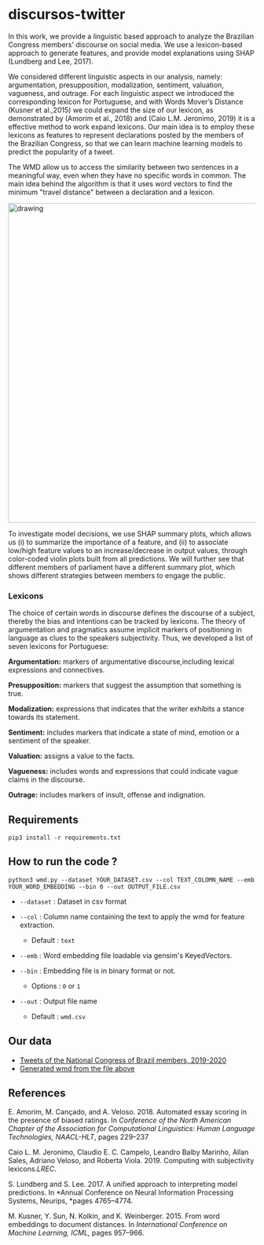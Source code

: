 # discursos-twitter

In this work, we provide a linguistic based approach to analyze the Brazilian Congress members' discourse on social media. We use a lexicon-based approach to generate features, and provide model explanations using SHAP (Lundberg and Lee, 2017).

We considered different linguistic aspects in our analysis, namely:  argumentation, presupposition, modalization, sentiment, valuation, vagueness, and outrage.  For each linguistic aspect we introduced the corresponding lexicon for Portuguese, and with Words Mover’s Distance (Kusner et al.,2015) we could expand the size of our lexicon, as demonstrated by (Amorim et al., 2018) and (Caio L.M. Jeronimo, 2019) it is a effective method to work expand lexicons. Our main idea is to employ these lexicons as features to represent declarations posted by the members of the Brazilian Congress, so that we can learn machine learning models to predict the popularity of a tweet.

The WMD allow us to access the similarity between two sentences in a meaningful way, even when they have no specific words in common. The main idea behind the algorithm is that it uses word vectors to find the minimum "travel distance" between a declaration and a lexicon.

<img src="https://vene.ro/images/wmd-obama.png" alt="drawing" width="650"/>

 To investigate model decisions, we use SHAP summary plots, which allows us (i) to summarize the importance of a feature, and (ii) to associate low/high feature values to an increase/decrease in output values, through color-coded violin plots built from all predictions. We will further see that different members of parliament have a different summary plot, which shows different strategies between members to engage the public.

### Lexicons

The choice of certain words in discourse defines the discourse of a subject, thereby the bias and intentions can be tracked by lexicons. The theory of argumentation and pragmatics assume implicit markers of positioning in language as clues to the speakers subjectivity. Thus, we developed a list of seven lexicons for Portuguese: 

**Argumentation:** markers of argumentative discourse,including lexical expressions and connectives.

**Presupposition:** markers that suggest the assumption that something is true. 

**Modalization:** expressions that indicates that the writer exhibits a stance towards its statement.

**Sentiment:** includes markers that indicate a state of mind, emotion or a sentiment of the speaker. 

**Valuation:** assigns a value to the facts.

**Vagueness:** includes words and expressions that could indicate vague claims in the discourse.

**Outrage:** includes markers of insult, offense and indignation. 
		
## Requirements
```
pip3 install -r requirements.txt
```
## How to run the code ? 
```
python3 wmd.py --dataset YOUR_DATASET.csv --col TEXT_COLOMN_NAME --emb YOUR_WORD_EMBEDDING --bin 0 --out OUTPUT_FILE.csv

```
- `--dataset` : Dataset in csv format
	
- `--col`	 : Column name containing the text to apply the wmd for feature extraction.
	- Default : `text`
- `--emb`	: Word embedding file loadable via gensim\'s KeyedVectors.

- `--bin`	: Embedding file is in binary format or not.
	- Options : `0` or `1`
- `--out`	: Output file name
	- Default : `wmd.csv`

## Our data

* [Tweets of the National Congress of Brazil members, 2019-2020](https://drive.google.com/file/d/1Z1QQAbdtcXX-4j2v3p6BKWmCX1AZ7KuC/view?usp=sharing)
* [Generated wmd from the file above](https://drive.google.com/file/d/1E5GIS6T4rmr8uwoiIRbqyXqCkLxDw8Ai/view?usp=sharing)
    
## References

E. Amorim, M. Cançado, and A. Veloso.  2018.  Automated essay scoring in the presence of biased ratings.  In *Conference of the North American Chapter of the Association for Computational Linguistics: Human Language Technologies, NAACL-HLT*, pages 229–237

Caio L. M. Jeronimo, Claudio E. C. Campelo, Leandro Balby Marinho, Allan Sales, Adriano Veloso, and Roberta Viola. 2019. Computing with subjectivity lexicons.*LREC*.

S. Lundberg and S. Lee.  2017.  A unified approach to interpreting model predictions.  In *Annual Conference on Neural Information Processing Systems, Neurips, *pages 4765–4774.

M. Kusner,  Y. Sun,  N. Kolkin,  and K. Weinberger.   2015.   From word embeddings to document distances.   In *International Conference on Machine Learning, ICML,* pages 957–966.
